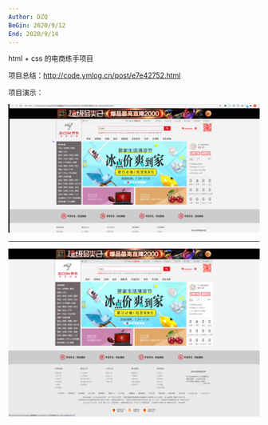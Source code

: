 ```yaml
---
Author: DZQ
BeGin: 2020/9/12
End: 2020/9/14
---
```


html + css 的电商练手项目



项目总结：http://code.ymlog.cn/post/e7e42752.html



项目演示：

![Gif演示](images/jd-demo-项目演示.gif)

---

![静态图](images/static-shortcut-demo.png)
